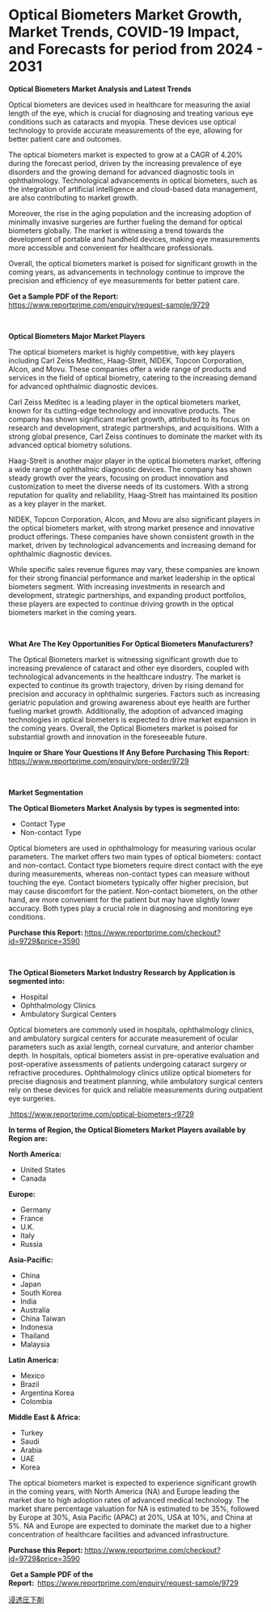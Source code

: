 <p><h1>Optical Biometers Market Growth, Market Trends, COVID-19 Impact, and Forecasts for period from 2024 - 2031</h1></p><p><strong>Optical Biometers Market Analysis and Latest Trends</strong></p>
<p><p>Optical biometers are devices used in healthcare for measuring the axial length of the eye, which is crucial for diagnosing and treating various eye conditions such as cataracts and myopia. These devices use optical technology to provide accurate measurements of the eye, allowing for better patient care and outcomes.</p><p>The optical biometers market is expected to grow at a CAGR of 4.20% during the forecast period, driven by the increasing prevalence of eye disorders and the growing demand for advanced diagnostic tools in ophthalmology. Technological advancements in optical biometers, such as the integration of artificial intelligence and cloud-based data management, are also contributing to market growth.</p><p>Moreover, the rise in the aging population and the increasing adoption of minimally invasive surgeries are further fueling the demand for optical biometers globally. The market is witnessing a trend towards the development of portable and handheld devices, making eye measurements more accessible and convenient for healthcare professionals.</p><p>Overall, the optical biometers market is poised for significant growth in the coming years, as advancements in technology continue to improve the precision and efficiency of eye measurements for better patient care.</p></p>
<p><strong>Get a Sample PDF of the Report:&nbsp;</strong> <a href="https://www.reportprime.com/enquiry/request-sample/9729">https://www.reportprime.com/enquiry/request-sample/9729</a></p>
<p>&nbsp;</p>
<p><strong>Optical Biometers Major Market Players</strong></p>
<p><p>The optical biometers market is highly competitive, with key players including Carl Zeiss Meditec, Haag-Streit, NIDEK, Topcon Corporation, Alcon, and Movu. These companies offer a wide range of products and services in the field of optical biometry, catering to the increasing demand for advanced ophthalmic diagnostic devices.</p><p>Carl Zeiss Meditec is a leading player in the optical biometers market, known for its cutting-edge technology and innovative products. The company has shown significant market growth, attributed to its focus on research and development, strategic partnerships, and acquisitions. With a strong global presence, Carl Zeiss continues to dominate the market with its advanced optical biometry solutions.</p><p>Haag-Streit is another major player in the optical biometers market, offering a wide range of ophthalmic diagnostic devices. The company has shown steady growth over the years, focusing on product innovation and customization to meet the diverse needs of its customers. With a strong reputation for quality and reliability, Haag-Streit has maintained its position as a key player in the market.</p><p>NIDEK, Topcon Corporation, Alcon, and Movu are also significant players in the optical biometers market, with strong market presence and innovative product offerings. These companies have shown consistent growth in the market, driven by technological advancements and increasing demand for ophthalmic diagnostic devices.</p><p>While specific sales revenue figures may vary, these companies are known for their strong financial performance and market leadership in the optical biometers segment. With increasing investments in research and development, strategic partnerships, and expanding product portfolios, these players are expected to continue driving growth in the optical biometers market in the coming years.</p></p>
<p>&nbsp;</p>
<p><strong>What Are The Key Opportunities For Optical Biometers Manufacturers?</strong></p>
<p><p>The Optical Biometers market is witnessing significant growth due to increasing prevalence of cataract and other eye disorders, coupled with technological advancements in the healthcare industry. The market is expected to continue its growth trajectory, driven by rising demand for precision and accuracy in ophthalmic surgeries. Factors such as increasing geriatric population and growing awareness about eye health are further fueling market growth. Additionally, the adoption of advanced imaging technologies in optical biometers is expected to drive market expansion in the coming years. Overall, the Optical Biometers market is poised for substantial growth and innovation in the foreseeable future.</p></p>
<p><strong>Inquire or Share Your Questions If Any Before Purchasing This Report:</strong> <a href="https://www.reportprime.com/enquiry/pre-order/9729">https://www.reportprime.com/enquiry/pre-order/9729</a></p>
<p>&nbsp;</p>
<p><strong>Market Segmentation</strong></p>
<p><strong>The Optical Biometers Market Analysis by types is segmented into:</strong></p>
<p><ul><li>Contact Type</li><li>Non-contact Type</li></ul></p>
<p><p>Optical biometers are used in ophthalmology for measuring various ocular parameters. The market offers two main types of optical biometers: contact and non-contact. Contact type biometers require direct contact with the eye during measurements, whereas non-contact types can measure without touching the eye. Contact biometers typically offer higher precision, but may cause discomfort for the patient. Non-contact biometers, on the other hand, are more convenient for the patient but may have slightly lower accuracy. Both types play a crucial role in diagnosing and monitoring eye conditions.</p></p>
<p><strong>Purchase this Report:&nbsp;</strong><a href="https://www.reportprime.com/checkout?id=9729&price=3590">https://www.reportprime.com/checkout?id=9729&price=3590</a></p>
<p>&nbsp;</p>
<p><strong>The Optical Biometers Market Industry Research by Application is segmented into:</strong></p>
<p><ul><li>Hospital</li><li>Ophthalmology Clinics</li><li>Ambulatory Surgical Centers</li></ul></p>
<p><p>Optical biometers are commonly used in hospitals, ophthalmology clinics, and ambulatory surgical centers for accurate measurement of ocular parameters such as axial length, corneal curvature, and anterior chamber depth. In hospitals, optical biometers assist in pre-operative evaluation and post-operative assessments of patients undergoing cataract surgery or refractive procedures. Ophthalmology clinics utilize optical biometers for precise diagnosis and treatment planning, while ambulatory surgical centers rely on these devices for quick and reliable measurements during outpatient eye surgeries.</p></p>
<p><a href="https://www.reportprime.com/optical-biometers-r9729">&nbsp;https://www.reportprime.com/optical-biometers-r9729</a></p>
<p><strong>In terms of Region, the Optical Biometers Market Players available by Region are:</strong></p>
<p>
    <p> <strong> North America: </strong>
        <ul>
            <li>United States</li>
            <li>Canada</li>
        </ul>
        </p> 
    <p> <strong> Europe: </strong>
        <ul>
            <li>Germany</li>
            <li>France</li>
            <li>U.K.</li>
            <li>Italy</li>
            <li>Russia</li>
        </ul>
        </p> 
    <p> <strong> Asia-Pacific: </strong>
        <ul>
            <li>China</li>
            <li>Japan</li>
            <li>South Korea</li>
            <li>India</li>
            <li>Australia</li>
            <li>China Taiwan</li>
            <li>Indonesia</li>
            <li>Thailand</li>
            <li>Malaysia</li>
        </ul>
        </p> 
    <p> <strong> Latin America: </strong>
        <ul>
            <li>Mexico</li>
            <li>Brazil</li>
            <li>Argentina Korea</li>
            <li>Colombia</li>
        </ul>
        </p> 
    <p> <strong> Middle East & Africa: </strong>
        <ul>
            <li>Turkey</li>
            <li>Saudi</li>
            <li>Arabia</li>
            <li>UAE</li>
            <li>Korea</li>
        </ul>
    </p>
    </p>
<p><p>The optical biometers market is expected to experience significant growth in the coming years, with North America (NA) and Europe leading the market due to high adoption rates of advanced medical technology. The market share percentage valuation for NA is estimated to be 35%, followed by Europe at 30%, Asia Pacific (APAC) at 20%, USA at 10%, and China at 5%. NA and Europe are expected to dominate the market due to a higher concentration of healthcare facilities and advanced infrastructure.</p></p>
<p><strong>Purchase this Report: </strong><a href="https://www.reportprime.com/checkout?id=9729&price=3590">https://www.reportprime.com/checkout?id=9729&price=3590</a></p>
<p>&nbsp;<strong>Get a Sample PDF of the Report:&nbsp;&nbsp;</strong><a href="https://www.reportprime.com/enquiry/request-sample/9729">https://www.reportprime.com/enquiry/request-sample/9729</a></p>
<p><strong></strong></p>
<p><p><a href="https://github.com/mohamedbakry57/Market-Research-Report-List-3/blob/main/837390723768.md">浸透圧下剤</a></p></p>